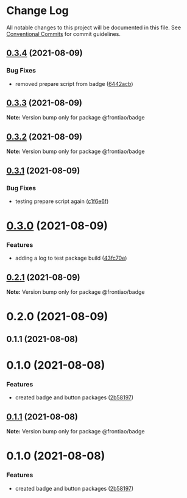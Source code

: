 # Change Log

All notable changes to this project will be documented in this file.
See [Conventional Commits](https://conventionalcommits.org) for commit guidelines.

## [0.3.4](https://github.com/mateusrdgs/frontiao-ui/compare/@frontiao/badge@0.3.3...@frontiao/badge@0.3.4) (2021-08-09)


### Bug Fixes

* removed prepare script from badge ([6442acb](https://github.com/mateusrdgs/frontiao-ui/commit/6442acb4c5c72fe2ef196c87517d5ade1c2f4e97))





## [0.3.3](https://github.com/mateusrdgs/frontiao-ui/compare/@frontiao/badge@0.3.2...@frontiao/badge@0.3.3) (2021-08-09)

**Note:** Version bump only for package @frontiao/badge





## [0.3.2](https://github.com/mateusrdgs/frontiao-ui/compare/@frontiao/badge@0.3.1...@frontiao/badge@0.3.2) (2021-08-09)

**Note:** Version bump only for package @frontiao/badge





## [0.3.1](https://github.com/mateusrdgs/frontiao-ui/compare/@frontiao/badge@0.3.0...@frontiao/badge@0.3.1) (2021-08-09)


### Bug Fixes

* testing prepare script again ([c1f6e6f](https://github.com/mateusrdgs/frontiao-ui/commit/c1f6e6ff3bc0ccc51e75c9c3d0daf218d4127ca2))





# [0.3.0](https://github.com/mateusrdgs/frontiao-ui/compare/@frontiao/badge@0.2.1...@frontiao/badge@0.3.0) (2021-08-09)


### Features

* adding a log to test package build ([43fc70e](https://github.com/mateusrdgs/frontiao-ui/commit/43fc70e2555d4a9014ccebc94dae86244be84d89))





## [0.2.1](https://github.com/mateusrdgs/frontiao-ui/compare/@frontiao/badge@0.2.0...@frontiao/badge@0.2.1) (2021-08-09)

**Note:** Version bump only for package @frontiao/badge





# 0.2.0 (2021-08-09)



## 0.1.1 (2021-08-08)



# 0.1.0 (2021-08-08)


### Features

* created badge and button packages ([2b58197](https://github.com/mateusrdgs/frontiao-ui/commit/2b58197815195115118bdfd660e85cc0024fc349))





## [0.1.1](https://github.com/mateusrdgs/frontiao-ui/compare/v0.1.0...v0.1.1) (2021-08-08)

**Note:** Version bump only for package @frontiao/badge





# 0.1.0 (2021-08-08)


### Features

* created badge and button packages ([2b58197](https://github.com/mateusrdgs/frontiao-ui/commit/2b58197815195115118bdfd660e85cc0024fc349))
